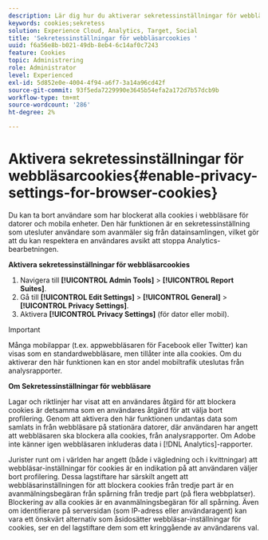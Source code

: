 ```yaml
---
description: Lär dig hur du aktiverar sekretessinställningar för webbläsarcookies. Du kan ta bort användare som har blockerat alla cookies i webbläsare för datorer och mobila enheter.
keywords: cookies;sekretess
solution: Experience Cloud, Analytics, Target, Social
title: 'Sekretessinställningar för webbläsarcookies '
uuid: f6a56e8b-b021-49db-8eb4-6c14af0c7243
feature: Cookies
topic: Administrering
role: Administrator
level: Experienced
exl-id: 5d852e0e-4004-4f94-a6f7-3a14a96cd42f
source-git-commit: 93f5eda7229990e3645b54efa2a172d7b57dcb9b
workflow-type: tm+mt
source-wordcount: '286'
ht-degree: 2%

---
```


# Aktivera sekretessinställningar för webbläsarcookies{#enable-privacy-settings-for-browser-cookies}

Du kan ta bort användare som har blockerat alla cookies i webbläsare för datorer och mobila enheter. Den här funktionen är en sekretessinställning som utesluter användare som avanmäler sig från datainsamlingen, vilket gör att du kan respektera en användares avsikt att stoppa Analytics-bearbetningen.

**Aktivera sekretessinställningar för webbläsarcookies**

1. Navigera till **[!UICONTROL Admin Tools]** > **[!UICONTROL Report Suites]**.
1. Gå till **[!UICONTROL Edit Settings]** > **[!UICONTROL General]** > **[!UICONTROL Privacy Settings]**.
1. Aktivera **[!UICONTROL Privacy Settings]** (för dator eller mobil).

>[!IMPORTANT]
>
>Många mobilappar (t.ex. appwebbläsaren för Facebook eller Twitter) kan visas som en standardwebbläsare, men tillåter inte alla cookies. Om du aktiverar den här funktionen kan en stor andel mobiltrafik uteslutas från analysrapporter.

**Om Sekretessinställningar för webbläsare**

Lagar och riktlinjer har visat att en användares åtgärd för att blockera cookies är detsamma som en användares åtgärd för att välja bort profilering. Genom att aktivera den här funktionen undantas data som samlats in från webbläsare på stationära datorer, där användaren har angett att webbläsaren ska blockera alla cookies, från analysrapporter. Om Adobe inte känner igen webbläsaren inkluderas data i [!DNL Analytics]-rapporter.

Jurister runt om i världen har angett (både i vägledning och i kvittningar) att webbläsar-inställningar för cookies är en indikation på att användaren väljer bort profilering. Dessa lagstiftare har särskilt angett att webbläsarinställningen för att blockera cookies från tredje part är en avanmälningsbegäran från spårning från tredje part (på flera webbplatser). Blockering av alla cookies är en avanmälningsbegäran för all spårning. Även om identifierare på serversidan (som IP-adress eller användaragent) kan vara ett önskvärt alternativ som åsidosätter webbläsar-inställningar för cookies, ser en del lagstiftare dem som ett kringgående av användarens val.
